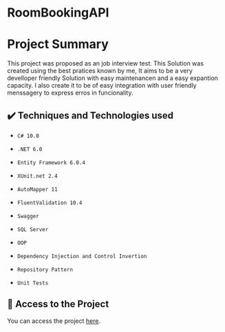 # RoomBookingAPI
# Project Summary
This project was proposed as an job interview test.
This Solution was created using the best pratices known by me, It aims to be a very develloper friendly Solution with easy maintenancen and a easy expantion capacity.
I also create it to be of easy integration with user friendly menssagery to express erros in funcionality. 

## ✔️ Techniques and Technologies used

- ``C# 10.0``
- ``.NET 6.0``
- ``Entity Framework 6.0.4``
- ``XUnit.net 2.4``
- ``AutoMapper 11``
- ``FluentValidation 10.4``
- ``Swagger``
- ``SQL Server``

- ``OOP``
- ``Dependency Injection and Control Invertion``
- ``Repository Pattern``
- ``Unit Tests``

## 📁 Access to the Project
 You can access the project [here](https://github.com/jllnetto/RoomBookingAPI).
